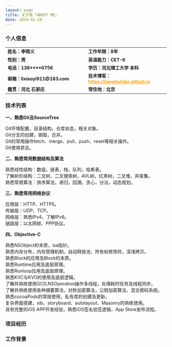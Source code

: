 ```yaml
---
layout: page
title: 关于我「ABOUT ME」 
date: 2018-01-20
---
```


<h3>个人信息</h3> 

<table style="margin-left: auto; margin-right: auto;text-align:left;border-width:0;">
	<tr>
		<td style="width:50%;border-color:white;font-weight:bold;font-size:14px;">
			<!--左侧内容-->
			姓名：李晓义
		</td>
		<td style="width:50%;border-color:white;font-weight:bold;font-size:14px;">
			<!--右侧内容-->
			工作年限：8年
		</td>
	</tr>
	<tr>
		<td style="width:50%;border-color:white;font-weight:bold;font-size:14px;">
			<!--左侧内容-->
			性别：男
		</td>
		<td style="width:50%;border-color:white;font-weight:bold;font-size:14px;">
			<!--右侧内容-->
			英语能力：CET-6
		</td>
	</tr>
	<tr>
		<td style="width:50%;border-color:white;font-weight:bold;font-size:14px;">
			<!--左侧内容-->
			电话：136****0756
		</td>
		<td style="width:50%;border-color:white;font-weight:bold;font-size:14px;">
			<!--右侧内容-->
			学历：河北理工大学 本科
		</td>
	</tr>
	<tr>
		<td style="width:50%;border-color:white;font-weight:bold;font-size:14px;">
			<!--左侧内容-->
			邮箱：lixiaoyi911@163.com
		</td>
		<td style="width:50%;border-color:white;font-weight:bold;font-size:14px;">
			<!--右侧内容-->
			技术博客：<a href="https://jianghuhike.github.io" style="color:orange">https://jianghuhike.github.io</a>
		</td>
	</tr>
	<tr>
		<td style="width:50%;border-color:white;font-weight:bold;font-size:14px;">
			<!--左侧内容-->
			籍贯：河北 石家庄
		</td>
		<td style="width:50%;border-color:white;font-weight:bold;font-size:14px;">
			<!--右侧内容-->
			常住地：北京
		</td>
	</tr>
</table>

    
<h3>技术列表</h3>

**一、熟悉Git及SourceTree**

Git环境配置，目录结构，仓库状态，相关对象。    
Git分支的创建，销毁，合并。    
Git的常用操作fetch、merge、pull、push、reset等相关操作。    
Git使用禁忌。    



**二、熟悉常用数据结构及算法**

熟悉线性结构：数组，链表，栈，队列，哈希表。    
了解树形结构：二叉树，二叉搜索树，AVL树，红黑树，二叉堆，并查集。    
熟悉常用算法：排序算法，递归，回溯，贪心，分治，动态规划。    
	
	

**三、熟悉常用网络协议**

应用层：HTTP、HTTPS。     
传输层：UDP、TCP。     
网络层：熟悉IPv4，了解IPv6。    
链路层：以太网帧、PPP协议。	  


**四、Objective-C**

熟悉NSObject的本质，isa指针。    
熟悉内存分布，内存管理机制，自动释放池，所有权修饰符，深浅拷贝。    
熟悉Block的应用及Block的本质。    
熟悉Runtime应用及底层原理。    
熟悉Runloop应用及底层原理。    
熟悉KVC与KVO的使用及底层逻辑。    
了解并熟练使用GCD,NSOperation操作多线程，处理耗时任务及线程同步。    
了解并熟练使用各种摘要算法，对称加密算法，公钥加密算法，混合密码系统。     
熟悉cocoaPods的常规使用，私有库的创建及更新。     
复杂界面搭建，xib、storyboard、autolayout、Masonry的熟练使用。     
具有完整的iOS APP开发经验，熟悉iOS签名验签逻辑，App Store发布流程。      











<h3>项目经历</h3>



<h3>工作背景</h3>

